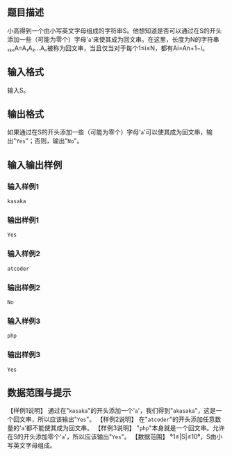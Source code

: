 ## 题目描述


小高得到一个由小写英文字母组成的字符串S。他想知道是否可以通过在S的开头添加一些（可能为零个）字母'`a`'来使其成为回文串。在这里，长度为N的字符串₁₂ₙA=A₁A₂...Aₙ被称为回文串，当且仅当对于每个1≤i≤N，都有Ai=An+1−i。

## 输入格式

输入S。

## 输出格式

如果通过在S的开头添加一些（可能为零个）字母'`a`'可以使其成为回文串，输出"`Yes`"；否则，输出"`No`"。

## 输入输出样例

### 输入样例1

```
kasaka
```

### 输出样例1

```
Yes
```

### 输入样例2

```
atcoder
```

### 输出样例2

```
No
```

### 输入样例3

```
php
```

### 输出样例3

```
Yes
```

## 数据范围与提示

【样例1说明】 通过在"`kasaka`"的开头添加一个'`a`'，我们得到"`akasaka`"，这是一个回文串，所以应该输出"`Yes`"。 【样例2说明】 在"`atcoder`"的开头添加任意数量的'`a`'都不能使其成为回文串。 【样例3说明】 "`php`"本身就是一个回文串。允许在S的开头添加零个'`a`'，所以应该输出"`Yes`"。 【数据范围】 ⁶1≤|S|≤10⁶，S由小写英文字母组成。

